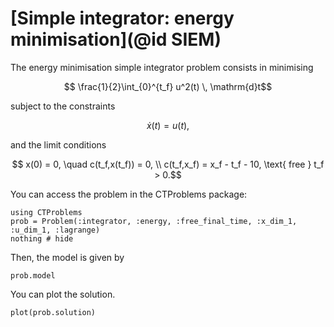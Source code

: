 # [Simple integrator: energy minimisation](@id SIEM)

The energy minimisation simple integrator problem consists in minimising
```math
    \frac{1}{2}\int_{0}^{t_f} u^2(t) \, \mathrm{d}t
```
subject to the constraints
```math
    \dot x(t) = u(t),
```
and the limit conditions
```math
    x(0) = 0, \quad c(t_f,x(t_f)) = 0, \\
    c(t_f,x_f) = x_f - t_f - 10, \text{ free } t_f > 0.
```

You can access the problem in the CTProblems package:
```@example main
using CTProblems
prob = Problem(:integrator, :energy, :free_final_time, :x_dim_1, :u_dim_1, :lagrange)
nothing # hide
```

Then, the model is given by
```@example main
prob.model
```

You can plot the solution.
```@example main
plot(prob.solution)
```
